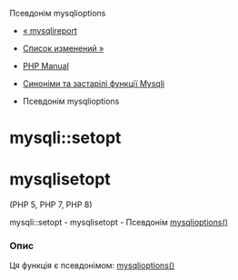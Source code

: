 Псевдонім mysqlioptions

-   [« mysqlireport](function.mysqli-report.html)
    
-   [Список изменений »](changelog.mysqli.md)
    
-   [PHP Manual](index.md)
    
-   [Синоніми та застарілі функції Mysqli](ref.mysqli.md)
    
-   Псевдонім mysqlioptions
    

# mysqli::setopt

# mysqlisetopt

(PHP 5, PHP 7, PHP 8)

mysqli::setopt - mysqlisetopt - Псевдонім [mysqlioptions()](mysqli.options.md)

### Опис

Ця функція є псевдонімом: [mysqlioptions()](mysqli.options.md)